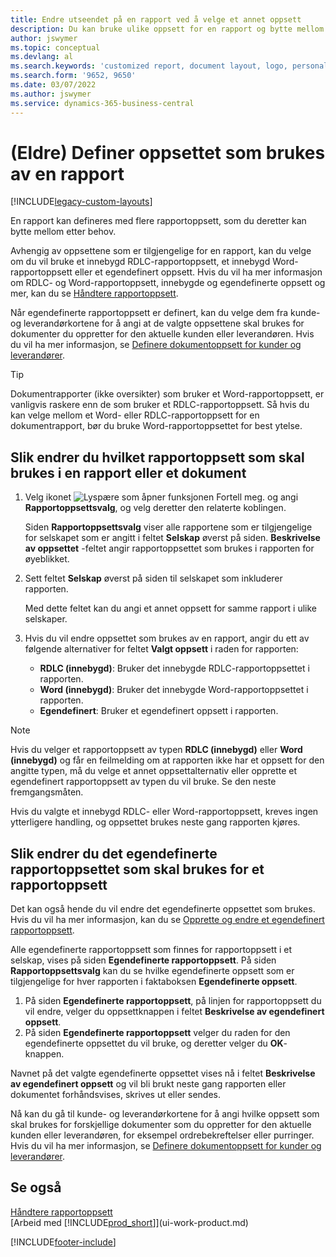 ```yaml
---
title: Endre utseendet på en rapport ved å velge et annet oppsett
description: Du kan bruke ulike oppsett for en rapport og bytte mellom oppsett for å endre utseendet på den.
author: jswymer
ms.topic: conceptual
ms.devlang: al
ms.search.keywords: 'customized report, document layout, logo, personalize'
ms.search.form: '9652, 9650'
ms.date: 03/07/2022
ms.author: jswymer
ms.service: dynamics-365-business-central
---
```

# (Eldre) Definer oppsettet som brukes av en rapport

[!INCLUDE[legacy-custom-layouts](includes/legacy-custom-layouts.md)]

En rapport kan defineres med flere rapportoppsett, som du deretter kan bytte mellom etter behov.

Avhengig av oppsettene som er tilgjengelige for en rapport, kan du velge om du vil bruke et innebygd RDLC-rapportoppsett, et innebygd Word-rapportoppsett eller et egendefinert oppsett. Hvis du vil ha mer informasjon om RDLC- og Word-rapportoppsett, innebygde og egendefinerte oppsett og mer, kan du se [Håndtere rapportoppsett](ui-manage-report-layouts.md).

Når egendefinerte rapportoppsett er definert, kan du velge dem fra kunde- og leverandørkortene for å angi at de valgte oppsettene skal brukes for dokumenter du oppretter for den aktuelle kunden eller leverandøren. Hvis du vil ha mer informasjon, se [Definere dokumentoppsett for kunder og leverandører](ui-define-customer-vendor-document-layouts.md).

> [!TIP]  
> Dokumentrapporter (ikke oversikter) som bruker et Word-rapportoppsett, er vanligvis raskere enn de som bruker et RDLC-rapportoppsett. Så hvis du kan velge mellom et Word- eller RDLC-rapportoppsett for en dokumentrapport, bør du bruke Word-rapportoppsettet for best ytelse.

## Slik endrer du hvilket rapportoppsett som skal brukes i en rapport eller et dokument

1. Velg ikonet ![Lyspære som åpner funksjonen Fortell meg.](media/ui-search/search_small.png "Fortell hva du vil gjøre") og angi **Rapportoppsettsvalg**, og velg deretter den relaterte koblingen.
  
   Siden **Rapportoppsettsvalg** viser alle rapportene som er tilgjengelige for selskapet som er angitt i feltet **Selskap** øverst på siden. **Beskrivelse av oppsettet** <!-- **Selected Layout** -->-feltet angir rapportoppsettet som brukes i rapporten for øyeblikket.
2. Sett feltet **Selskap** øverst på siden til selskapet som inkluderer rapporten.

   Med dette feltet kan du angi et annet oppsett for samme rapport i ulike selskaper.

3. Hvis du vil endre oppsettet som brukes av en rapport, angir du ett av følgende alternativer for feltet **Valgt oppsett** i raden for rapporten:
   * **RDLC (innebygd)**: Bruker det innebygde RDLC-rapportoppsettet i rapporten.
   * **Word (innebygd)**: Bruker det innebygde Word-rapportoppsettet i rapporten.
   * **Egendefinert**: Bruker et egendefinert oppsett i rapporten.  

> [!NOTE]
> Hvis du velger et rapportoppsett av typen **RDLC (innebygd)** eller **Word (innebygd)** og får en feilmelding om at rapporten ikke har et oppsett for den angitte typen, må du velge et annet oppsettalternativ eller opprette et egendefinert rapportoppsett av typen du vil bruke. Se den neste fremgangsmåten.

Hvis du valgte et innebygd RDLC- eller Word-rapportoppsett, kreves ingen ytterligere handling, og oppsettet brukes neste gang rapporten kjøres.

## Slik endrer du det egendefinerte rapportoppsettet som skal brukes for et rapportoppsett

Det kan også hende du vil endre det egendefinerte oppsettet som brukes. Hvis du vil ha mer informasjon, kan du se [Opprette og endre et egendefinert rapportoppsett](ui-how-create-custom-report-layout.md).

Alle egendefinerte rapportoppsett som finnes for rapportoppsett i et selskap, vises på siden **Egendefinerte rapportoppsett**. På siden **Rapportoppsettsvalg** kan du se hvilke egendefinerte oppsett som er tilgjengelige for hver rapporten i faktaboksen **Egendefinerte oppsett**.

1. På siden **Egendefinerte rapportoppsett**, på linjen for rapportoppsett du vil endre, velger du oppsettknappen i feltet **Beskrivelse av egendefinert oppsett**.
2. På siden **Egendefinerte rapportoppsett** velger du raden for den egendefinerte oppsettet du vil bruke, og deretter velger du **OK**-knappen.

Navnet på det valgte egendefinerte oppsettet vises nå i feltet **Beskrivelse av egendefinert oppsett** og vil bli brukt neste gang rapporten eller dokumentet forhåndsvises, skrives ut eller sendes.

Nå kan du gå til kunde- og leverandørkortene for å angi hvilke oppsett som skal brukes for forskjellige dokumenter som du oppretter for den aktuelle kunden eller leverandøren, for eksempel ordrebekreftelser eller purringer. Hvis du vil ha mer informasjon, se [Definere dokumentoppsett for kunder og leverandører](ui-define-customer-vendor-document-layouts.md).

## Se også
[Håndtere rapportoppsett](ui-manage-report-layouts.md)  
[Arbeid med [!INCLUDE[prod_short](includes/prod_short.md)]](ui-work-product.md)


[!INCLUDE[footer-include](includes/footer-banner.md)]
